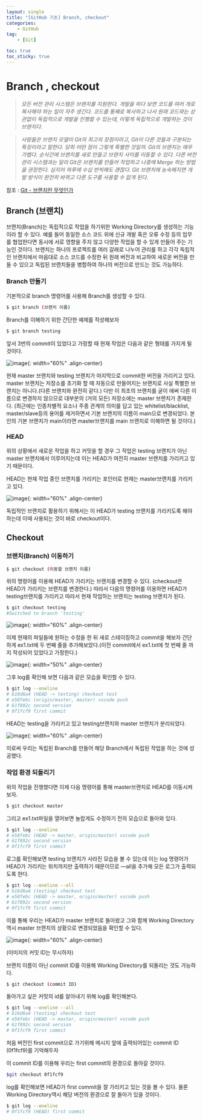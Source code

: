```yaml
---
layout: single
title: "[GitHub 기초] Branch, checkout"
categories: 
    - GitHub
tag:
    - [Git]

toc: true
toc_sticky: true
---
```


# Branch , checkout

> *모든 버전 관리 시스템은 브랜치를 지원한다. 개발을 하다 보면 코드를 여러 개로 복사해야 하는 일이 자주 생긴다. 코드를 통째로 복사하고 나서 원래 코드와는 상관없이 독립적으로 개발을 진행할 수 있는데, 이렇게 독립적으로 개발하는 것이 브랜치다.*
> 

> *사람들은 브랜치 모델이 Git의 최고의 장점이라고, Git이 다른 것들과 구분되는 특징이라고 말한다. 당최 어떤 점이 그렇게 특별한 것일까. Git의 브랜치는 매우 가볍다. 순식간에 브랜치를 새로 만들고 브랜치 사이를 이동할 수 있다. 다른 버전 관리 시스템과는 달리 Git은 브랜치를 만들어 작업하고 나중에 Merge 하는 방법을 권장한다. 심지어 하루에 수십 번씩해도 괜찮다. Git 브랜치에 능숙해지면 개발 방식이 완전히 바뀌고 다른 도구를 사용할 수 없게 된다*.
> 

참조 : [Git - 브랜치란 무엇인가](https://git-scm.com/book/ko/v2/Git-%EB%B8%8C%EB%9E%9C%EC%B9%98-%EB%B8%8C%EB%9E%9C%EC%B9%98%EB%9E%80-%EB%AC%B4%EC%97%87%EC%9D%B8%EA%B0%80)

## Branch (브랜치)

브랜치(Branch)는 독립적으로 작업을 하기위한 Working Directory를 생성하는 기능이라 할 수 있다. 예를 들어 동일한 소스 코드 위에 신규 개발 혹은 오류 수정 등의 업무를 협업한다면 동시에 서로 영향을 주지 않고 다양한 작업을 할 수 있게 만들어 주는 기능인 것이다. 브랜치는 하나의 프로젝트를 여러 갈래로 나누어 관리를 하고 각각 독립적인 브랜치에서 마음대로 소스 코드를 수정한 뒤 원래 버전과 비교하여 새로운 버전을 만들 수 있으고 독립된 브랜치들을 병합하여 하나의 버전으로 만드는 것도 가능하다.

### Branch 만들기

기본적으로 branch 명령어를 사용해 Branch를 생성할 수 있다.

```bash
$ git branch (브랜치 이름)
```

Branch를 이해하기 위한 간단한 예제를 작성해보자

```bash
$ git branch testing
```
앞서 3번의 commit이 있었다고 가정할 때 현재 작업은 다음과 같은 형태를 가지게 될 것이다.

![image](https://user-images.githubusercontent.com/79133730/139367245-387717e9-65b1-4f0b-8a37-63a9aa2774b8.png){: width="60%" .align-center}

현재 master 브랜치와 testing 브랜치가 마지막으로 commit한 버전을 가리키고 있다. master 브랜치는 저장소를 초기화 할 때 자동으로 만들어지는 브랜치로 사실 특별한 브랜치는 아니다.(다른 브랜치와 완전히 같다.) 다만 이 최초의 브랜치를 굳이 애써 다른 이름으로 변경하지 않으므로 대부분의 (거의 모든) 저장소에는 master 브랜치가 존재한다.
(최근에는 인종차별적 요소나 주종 관계의 의미를 담고 있는  whitelist/blacklist, master/slave등의 용어를 제거하면서 기본 브랜치의 이름이 main으로 변경되었다. 본인의 기본 브랜치가 main이라면 master브랜치를 main 브랜치로 이해하면 될 것이다.)

### HEAD

위의 상황에서 새로운 작업을 하고 커밋을 할 경우 그 작업은 testing 브랜치가 아닌 master 브랜치에서 이루어지는데 이는 HEAD가 여전히 master 브랜치를 가리키고 있기 때문이다.

HEAD는 현재 작업 중인 브랜치를 가리키는 포인터로 현재는 master브랜치를 가리키고 있다. 

![image](https://user-images.githubusercontent.com/79133730/139370216-e54af4dd-6e23-4def-9f3e-2d71ea0331bd.png){: width="60%" .align-center}

독립적인 브랜치로 활용하기 위해서는 이 HEAD가 testing 브랜치를 가리키도록 해야하는데 이때 사용되는 것이 바로 checkout이다.

## Checkout

### 브랜치(Branch) 이동하기

```bash
$ git checkout (이동할 브랜치 이름)
```

위의 명령어를 이용해 HEAD가 가리키는 브랜치를 변경할 수 있다. (checkout은 HEAD가 가리키는 브랜치를 변경한다.) 따라서 다음의 명령어를 이용하면 HEAD가 testing브랜치를 가리키고 따라서 현재 작업하는 브랜치는 testing 브랜치가 된다.

```bash
$ git checkout testing
#Switched to branch 'testing'
```

![image](https://user-images.githubusercontent.com/79133730/139370520-31f9beaa-4c79-4981-9120-d2a094b194dc.png){: width="60%" .align-center}

이제 현재의 파일들에 원하는 수정을 한 뒤 새로 스테이징하고 commit을 해보자 간단하게 ex1.txt에 두 번째 줄을 추가해보았다.(이전 commit에서 ex1.txt에 첫 번째 줄 까지 작성되어 있었다고 가정한다.)

![image](https://user-images.githubusercontent.com/79133730/139370555-f534fbb4-bddc-462d-9c0d-6cf43e80e408.png){: width="50%" .align-center}

그후 log를 확인해 보면 다음과 같은 모습을 확인할 수 있다.

```bash
$ git log --oneline
# b16d6a4 (HEAD -> testing) checkout test
# e58febc (origin/master, master) vscode push
# 61f892c second version
# 0f1fcf9 first commit
```

HEAD는 testing을 가리키고 있고 testing브랜치와 master 브랜치가 분리되었다.

![image](https://user-images.githubusercontent.com/79133730/139370588-46c498e4-6852-4ac5-8583-ee8037b5d35d.png){: width="60%" .align-center}

이로써 우리는 독립된 Branch를 만들어 해당 Branch에서 독립된 작업을 하는 것에 성공했다.

### 작업 환경 되돌리기

위의 작업을 진행했다면 이제 다음 명령어를 통해 master브랜치로 HEAD를 이동시켜보자.

```bash
$ git checkout master
```

그리고 ex1.txt파일을 열어보면 놀랍게도 수정하기 전의 모습으로 돌아와 있다.

```bash
$ git log --oneline
# e58febc (HEAD -> master, origin/master) vscode push
# 61f892c second version
# 0f1fcf9 first commit
```

로그를 확인해보면 testing 브랜치가 사라진 모습을 볼 수 있는데 이는 log 명령어가 HEAD가 가리키는 위치까지만 출력하기 때문이므로 —all을 추가해 모든 로그가 출력되도록 한다.

```bash
$ git log --oneline --all
# b16d6a4 (testing) checkout test
# e58febc (HEAD -> master, origin/master) vscode push
# 61f892c second version
# 0f1fcf9 first commit
```

이를 통해 우리는 HEAD가 master 브랜치로 돌아왔고 그와 함께 Working Directory역시 master 브랜치의 상황으로 변경되었음을 확인할 수 있다.

![image](https://user-images.githubusercontent.com/79133730/139370868-8bab5e1b-1a11-4186-af79-800ba2ffc41e.png){: width="60%" .align-center}

(이미지의 커밋 ID는 무시하자)

브랜치 이름이 아닌 commit ID를 이용해 Working Directory를 되돌리는 것도 가능하다.

```bash
$ git checkout (commit ID)
```

돌아가고 싶은 커밋의 id를 알아내기 위해 log를 확인해본다.

```bash
$ git log --oneline --all
# b16d6a4 (testing) checkout test
# e58febc (HEAD -> master, origin/master) vscode push
# 61f892c second version
# 0f1fcf9 first commit
```

처음 버전인 first commit으로 가기위해 메시지 앞에 출력되어있는 commit ID (0f1fcf9)를 기억해두자

이 commit ID를 이용해 우리는 first commit의 환경으로 돌아갈 것이다.

```bash
$git checkout 0f1fcf9 
```

log를 확인해보면 HEAD가 first commit을 잘 가리키고 있는 것을 볼 수 있다. 물론 Working Directory역시 해당 버전의 환경으로 잘 돌아가 있을 것이다.

```bash
$ git log --oneline
# 0f1fcf9 (HEAD) first commit
```